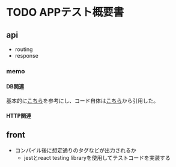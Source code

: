 # TODO APPテスト概要書

## api

- routing
- response

### memo

#### DB関連

基本的に[こちら](https://qiita.com/seya/items/582c2bdcca4ad50b03b7)を参考にし、コード自体は[こちら](https://medium.com/@dyoshikawa/gin-gorm-api%E3%82%92post%E3%83%AA%E3%82%AF%E3%82%A8%E3%82%B9%E3%83%88%E3%81%A7%E3%83%87%E3%83%BC%E3%82%BF%E4%BD%9C%E6%88%90%E3%82%92%E3%83%86%E3%82%B9%E3%83%88%E3%81%99%E3%82%8B-258d8ef18a71)から引用した。

#### HTTP関連

####


## front

-  コンパイル後に想定通りのタグなどが出力されるか
    - jestとreact testing libraryを使用してテストコードを実装する